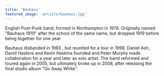 ```yaml
---
title: 'Bauhaus'
featured_image: 'artists/bauhaus.jpg'
---
```

English Post-Punk band, formed in Northampton in 1978.
Originally named "Bauhaus 1919" after the school of the same name, but dropped 1919 before being together for one year.

Bauhaus disbanded in 1983 , but reunited for a tour in 1998.
Daniel Ash, David Haskins and Kevin Haskins founded  and Peter Murphy made  collaboration for a year and later as solo artist.
The band reformed and toured again in 2005, but ultimately broke up in 2008, after releasing the final studio album "Go Away White".

